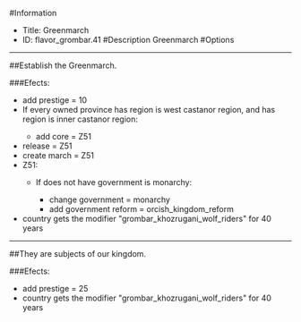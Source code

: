 #Information
 - Title: Greenmarch
 - ID: flavor_grombar.41
#Description
Greenmarch
#Options

___
##Establish the Greenmarch.

###Efects:<ul><li>add prestige = 10</li><li>If every owned province has region is west castanor region, and has region is inner castanor region:</li><ul><li>add core = Z51</li></ul><li>release = Z51</li><li>create march = Z51</li><li>Z51:</li><ul><li>If does not have government is monarchy:</li><ul><li>change government = monarchy</li><li>add government reform = orcish_kingdom_reform</li></ul></ul><li>country gets the modifier "grombar_khozrugani_wolf_riders" for 40 years</li></ul>

___
##They are subjects of our kingdom.

###Efects:<ul><li>add prestige = 25</li><li>country gets the modifier "grombar_khozrugani_wolf_riders" for 40 years</li></ul>
